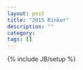 ```yaml
---
layout: post
title: "2015 Rinker"
description: ""
category: 
tags: []
---
```

{% include JB/setup %}
